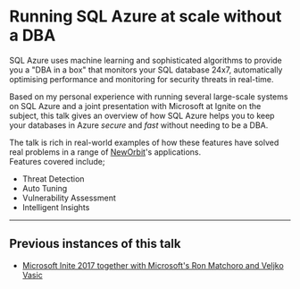 # Running SQL Azure at scale without a DBA
SQL Azure uses machine learning and sophisticated algorithms to provide you a "DBA in a box" that monitors your SQL database 24x7, automatically optimising performance and monitoring for security threats in real-time. 

Based on my personal experience with running several large-scale systems on SQL Azure and a joint presentation with Microsoft at Ignite on the subject, this talk gives an overview of how SQL Azure helps you to keep your databases in Azure *secure* and *fast* without needing to be a DBA.  

The talk is rich in real-world examples of how these features have solved real problems in a range of [NewOrbit](https://www.neworbit.co.uk)'s applications.  
Features covered include;
- Threat Detection
- Auto Tuning
- Vulnerability Assessment
- Intelligent Insights 

---

## Previous instances of this talk
- [Microsoft Inite 2017 together with Microsoft's Ron Matchoro and Veljko Vasic](https://myignite.microsoft.com/sessions/53256)
